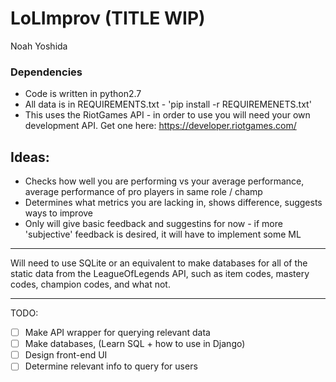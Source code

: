 # LoLImprov (TITLE WIP)

Noah Yoshida


### Dependencies
 - Code is written in python2.7
 - All data is in REQUIREMENTS.txt - 'pip install -r REQUIREMENETS.txt'
 - This uses the RiotGames API - in order to use you will need your own
   development API. Get one here:
   https://developer.riotgames.com/



 
Ideas:
---

 - Checks how well you are performing vs your average performance, average
   performance of pro players in same role / champ
 - Determines what metrics you are lacking in, shows difference, suggests ways
   to improve
 - Only will give basic feedback and suggestins for now - if more 'subjective' feedback is desired, it will have to implement some ML 

---

Will need to use SQLite or an equivalent to make databases for all of the
static data from the LeagueOfLegends API, such as item codes, mastery codes,
champion codes, and what not.

---

TODO:
- [ ] Make API wrapper for querying relevant data
- [ ] Make databases, (Learn SQL + how to use in Django)
- [ ] Design front-end UI
- [ ] Determine relevant info to query for users
